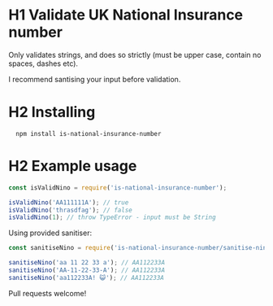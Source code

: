 # H1 Validate UK National Insurance number

Only validates strings, and does so strictly (must be upper case, contain no
spaces, dashes etc).

I recommend santising your input before validation.

# H2 Installing
```
  npm install is-national-insurance-number
```

# H2 Example usage
```javascript
const isValidNino = require('is-national-insurance-number');

isValidNino('AA111111A'); // true
isValidNino('thrasdfag'); // false
isValidNino(1); // throw TypeError - input must be String
```

Using provided sanitiser:
```javascript
const sanitiseNino = require('is-national-insurance-number/sanitise-nino');

sanitiseNino('aa 11 22 33 a'); // AA112233A
sanitiseNino('AA-11-22-33-A'); // AA112233A
sanitiseNino('aa112233A! 😺'); // AA112233A
```

Pull requests welcome!
